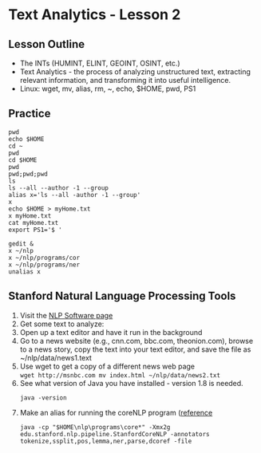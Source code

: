 # Text Analytics - Lesson 2
## Lesson Outline
  - The INTs (HUMINT, ELINT, GEOINT, OSINT, etc.)  
  - Text Analytics  - the process of analyzing unstructured text, extracting relevant information, and transforming it into useful intelligence.  
  - Linux: wget, mv, alias, rm, ~, echo, $HOME, pwd, PS1

## Practice
````
pwd
echo $HOME
cd ~
pwd
cd $HOME
pwd
pwd;pwd;pwd
ls
ls --all --author -1 --group
alias x='ls --all -author -1 --group'
x
echo $HOME > myHome.txt
x myHome.txt
cat myHome.txt
export PS1='$ '

gedit &
x ~/nlp
x ~/nlp/programs/cor
x ~/nlp/programs/ner
unalias x
````

## Stanford  Natural Language Processing Tools  
 1. Visit the [NLP Software page](http://nlp.stanford.edu/software/)
 2. Get some text to analyze:
   1. Open up a text editor and have it run in the background  
   2. Go to a news website (e.g., cnn.com, bbc.com, theonion.com), browse to a news story, copy the text into your text editor, and save the file as ~/nlp/data/news1.text 
   3.  Use wget to get a copy of a different news web page  
      ```
      wget http://msnbc.com
      mv index.html ~/nlp/data/news2.txt  
      ```
 2. See what version of Java you have installed - version 1.8 is needed.  
    ```
    java -version
    ```
 3. Make an alias for running the coreNLP program ([reference](http://stanfordnlp.github.io/CoreNLP/cmdline.html)  
    ```
    java -cp "$HOME\nlp\programs\core*" -Xmx2g edu.stanford.nlp.pipeline.StanfordCoreNLP -annotators tokenize,ssplit,pos,lemma,ner,parse,dcoref -file 
    ```
